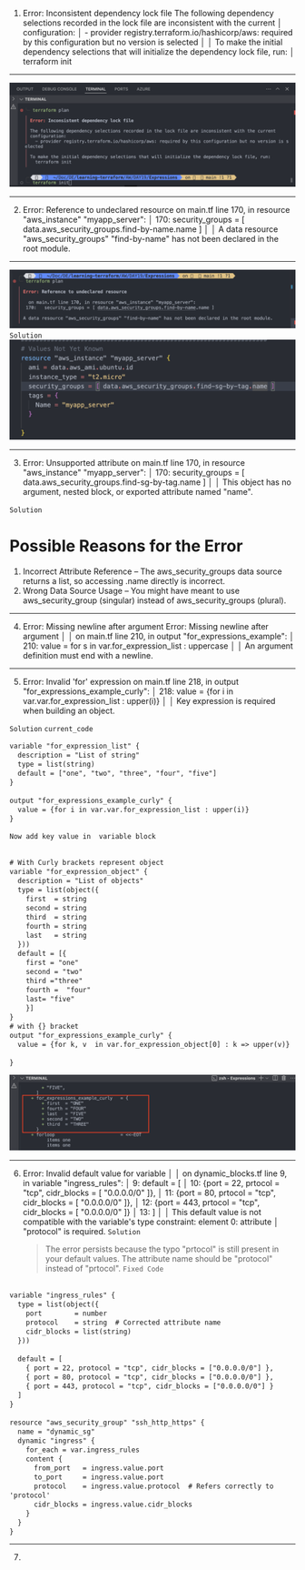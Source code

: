 1. Error: Inconsistent dependency lock file
   The following dependency selections recorded in the lock file are inconsistent with the current
   │ configuration:
   │ - provider registry.terraform.io/hashicorp/aws: required by this configuration but no version is selected
   │
   │ To make the initial dependency selections that will initialize the dependency lock file, run:
   │ terraform init

---

![alt text](image.png)

---

2. Error: Reference to undeclared resource
   on main.tf line 170, in resource "aws_instance" "myapp_server":
   │ 170: security_groups = [ data.aws_security_groups.find-by-name.name ]
   │
   │ A data resource "aws_security_groups" "find-by-name" has not been declared in the root module.

---

![alt text](image-1.png)
`Solution`
![alt text](image-2.png)

---

3. Error: Unsupported attribute
   on main.tf line 170, in resource "aws_instance" "myapp_server":
   │ 170: security_groups = [ data.aws_security_groups.find-sg-by-tag.name ]
   │
   │ This object has no argument, nested block, or exported attribute named "name".

`Solution`

# Possible Reasons for the Error

1. Incorrect Attribute Reference – The aws_security_groups data source returns a list, so accessing .name directly is incorrect.
2. Wrong Data Source Usage – You might have meant to use aws_security_group (singular) instead of aws_security_groups (plural).

---

4. Error: Missing newline after argument
   Error: Missing newline after argument
   │
   │ on main.tf line 210, in output "for_expressions_example":
   │ 210: value = for s in var.for_expression_list : uppercase
   │
   │ An argument definition must end with a newline.

---

5. Error: Invalid 'for' expression
   on main.tf line 218, in output "for_expressions_example_curly":
   │ 218: value = {for i in var.var.for_expression_list : upper(i)}
   │
   │ Key expression is required when building an object.

`Solution`
`current_code`

```hcl
variable "for_expression_list" {
  description = "List of string"
  type = list(string)
  default = ["one", "two", "three", "four", "five"]
}

output "for_expressions_example_curly" {
  value = {for i in var.var.for_expression_list : upper(i)}
}

```

`Now add key value in  variable block`

```hcl

# With Curly brackets represent object
variable "for_expression_object" {
  description = "List of objects"
  type = list(object({
    first  = string
    second = string
    third  = string
    fourth = string
    last   = string
  }))
  default = [{
    first = "one"
    second = "two"
    third ="three"
    fourth =  "four"
    last= "five"
    }]
}
# with {} bracket
output "for_expressions_example_curly" {
  value = {for k, v  in var.for_expression_object[0] : k => upper(v)}

}
```

![alt text](image-8.png)

---

6. Error: Invalid default value for variable
   │
   │ on dynamic_blocks.tf line 9, in variable "ingress_rules":
   │ 9: default = [
   │ 10: {port = 22, prtocol = "tcp", cidr_blocks = [ "0.0.0.0/0" ]},
   │ 11: {port = 80, prtocol = "tcp", cidr_blocks = [ "0.0.0.0/0" ]},
   │ 12: {port = 443, prtocol = "tcp", cidr_blocks = [ "0.0.0.0/0" ]}
   │ 13: ]
   │
   │ This default value is not compatible with the variable's type constraint: element 0: attribute
   │ "protocol" is required.
   `Solution`
   > The error persists because the typo "prtocol" is still present in your default values. The attribute name should be "protocol" instead of "prtocol".
   > `Fixed Code`

```hcl

variable "ingress_rules" {
  type = list(object({
    port        = number
    protocol    = string  # Corrected attribute name
    cidr_blocks = list(string)
  }))

  default = [
    { port = 22, protocol = "tcp", cidr_blocks = ["0.0.0.0/0"] },
    { port = 80, protocol = "tcp", cidr_blocks = ["0.0.0.0/0"] },
    { port = 443, protocol = "tcp", cidr_blocks = ["0.0.0.0/0"] }
  ]
}

resource "aws_security_group" "ssh_http_https" {
  name = "dynamic_sg"
  dynamic "ingress" {
    for_each = var.ingress_rules
    content {
      from_port   = ingress.value.port
      to_port     = ingress.value.port
      protocol    = ingress.value.protocol  # Refers correctly to 'protocol'
      cidr_blocks = ingress.value.cidr_blocks
    }
  }
}

```

---

7.
